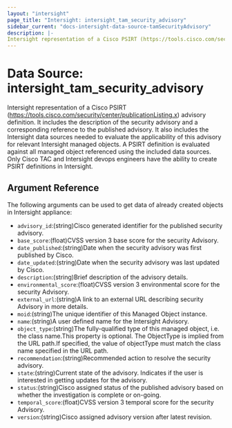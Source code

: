 ```yaml
---
layout: "intersight"
page_title: "Intersight: intersight_tam_security_advisory"
sidebar_current: "docs-intersight-data-source-tamSecurityAdvisory"
description: |-
Intersight representation of a Cisco PSIRT (https://tools.cisco.com/security/center/publicationListing.x) advisory definition. It includes the description of the security advisory and a corresponding reference to the published advisory. It also includes the Intersight data sources needed to evaluate the applicability of this advisory for relevant Intersight managed objects. A PSIRT definition is evaluated against all managed object referenced using the included data sources. Only Cisco TAC and Intersight devops engineers have the ability to create PSIRT definitions in Intersight.
---
```


# Data Source: intersight_tam_security_advisory
Intersight representation of a Cisco PSIRT (https://tools.cisco.com/security/center/publicationListing.x) advisory definition. It includes the description of the security advisory and a corresponding reference to the published advisory. It also includes the Intersight data sources needed to evaluate the applicability of this advisory for relevant Intersight managed objects. A PSIRT definition is evaluated against all managed object referenced using the included data sources. Only Cisco TAC and Intersight devops engineers have the ability to create PSIRT definitions in Intersight.
## Argument Reference
The following arguments can be used to get data of already created objects in Intersight appliance:
* `advisory_id`:(string)Cisco generated identifier for the published security advisory.
* `base_score`:(float)CVSS version 3 base score for the security Advisory.
* `date_published`:(string)Date when the security advisory was first published by Cisco.
* `date_updated`:(string)Date when the security advisory was last updated by Cisco.
* `description`:(string)Brief description of the advisory details.
* `environmental_score`:(float)CVSS version 3 environmental score for the security Advisory.
* `external_url`:(string)A link to an external URL describing security Advisory in more details.
* `moid`:(string)The unique identifier of this Managed Object instance.
* `name`:(string)A user defined name for the Intersight Advisory.
* `object_type`:(string)The fully-qualified type of this managed object, i.e. the class name.This property is optional. The ObjectType is implied from the URL path.If specified, the value of objectType must match the class name specified in the URL path.
* `recommendation`:(string)Recommended action to resolve the security advisory.
* `state`:(string)Current state of the advisory. Indicates if the user is interested in getting updates for the advisory.
* `status`:(string)Cisco assigned status of the published advisory based on whether the investigation is complete or on-going.
* `temporal_score`:(float)CVSS version 3 temporal score for the security Advisory.
* `version`:(string)Cisco assigned advisory version after latest revision.
